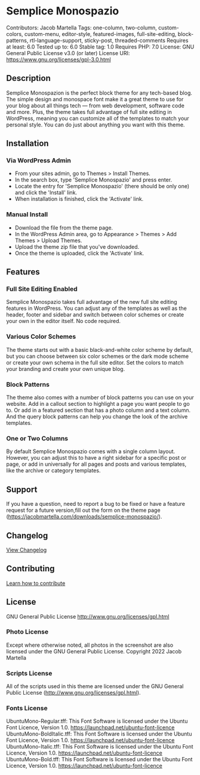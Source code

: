 # Semplice Monospazio
Contributors: Jacob Martella
Tags: one-column, two-column, custom-colors, custom-menu, editor-style, featured-images, full-site-editing, block-patterns, rtl-language-support, sticky-post, threaded-comments
Requires at least: 6.0
Tested up to: 6.0
Stable tag: 1.0
Requires PHP: 7.0
License: GNU General Public License v3.0 (or later)
License URI: https://www.gnu.org/licenses/gpl-3.0.html

## Description
Semplice Monospazion is the perfect block theme for any tech-based blog. The simple design and monospace font make it a great theme to use for your blog about all things tech — from web development, software code and more. Plus, the theme takes full advantage of full site editing in WordPress, meaning you can customize all of the templates to match your personal style. You can do just about anything you want with this theme.

## Installation
### Via WordPress Admin
- From your sites admin, go to Themes > Install Themes.
- In the search box, type 'Semplice Monospazio' and press enter.
- Locate the entry for 'Semplice Monospazio' (there should be only one) and click the 'Install' link.
- When installation is finished, click the 'Activate' link.

### Manual Install
- Download the file from the theme page.
- In the WordPress Admin area, go to Appearance > Themes > Add Themes > Upload Themes.
- Upload the theme zip file that you've downloaded.
- Once the theme is uploaded, click the 'Activate' link.

## Features
### Full Site Editing Enabled
Semplice Monospazio takes full advantage of the new full site editing features in WordPress. You can adjust any of the templates as well as the header, footer and sidebar and switch between color schemes or create your own in the editor itself. No code required.

### Various Color Schemes
The theme starts out with a basic black-and-white color scheme by default, but you can choose between six color schemes or the dark mode scheme or create your own schema in the full site editor. Set the colors to match your branding and create your own unique blog.

### Block Patterns
The theme also comes with a number of block patterns you can use on your website. Add in a callout section to highlight a page you want people to go to. Or add in a featured section that has a photo column and a text column. And the query block patterns can help you change the look of the archive templates.

### One or Two Columns
By default Semplice Monospazio comes with a single column layout. However, you can adjust this to have a right sidebar for a specific post or page, or add in universally for all pages and posts and various templates, like the archive or category templates.

## Support
If you have a question, need to report a bug to be fixed or have a feature request for a future version,fill out the form on the theme page (https://jacobmartella.com/downloads/semplice-monospazio/).

## Changelog
[View Changelog](CHANGELOG.md)

## Contributing
[Learn how to contribute](CONTRIBUTING.md)

## License
GNU General Public License
http://www.gnu.org/licenses/gpl.html

### Photo License
Except where otherwise noted, all photos in the screenshot are also licensed under the GNU General Public License. Copyright 2022 Jacob Martella

### Scripts License
All of the scripts used in this theme are licensed under the GNU General Public License (http://www.gnu.org/licenses/gpl.html).

### Fonts License
UbuntuMono-Regular.tff: This Font Software is licensed under the Ubuntu Font Licence, Version 1.0.  https://launchpad.net/ubuntu-font-licence
UbuntuMono-BoldItalic.tff: This Font Software is licensed under the Ubuntu Font Licence, Version 1.0.  https://launchpad.net/ubuntu-font-licence
UbuntuMono-Italic.tff: This Font Software is licensed under the Ubuntu Font Licence, Version 1.0.  https://launchpad.net/ubuntu-font-licence
UbuntuMono-Bold.tff: This Font Software is licensed under the Ubuntu Font Licence, Version 1.0.  https://launchpad.net/ubuntu-font-licence
